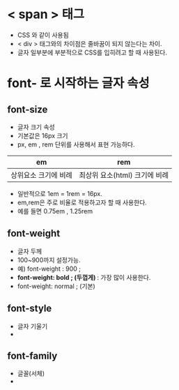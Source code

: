 # < span > 태그 
- CSS 와 같이 사용됨 
- < div > 태그와의 차이점은 줄바꿈이 되지 않는다는 차이. 
- 글자 일부분에 부분적으로 CSS를 입히려고 할 때 사용된다. 


# font- 로 시작하는 글자 속성

## font-size 
- 글자 크기 속성 
- 기본값은 16px 크기 
- px, em , rem 단위를 사용해서 표현 가능하다. 

| em | rem |
|----|------|
|상위요소 크기에 비례 | 최상위 요소(html) 크기에 비례 |

- 일반적으로 1em = 1rem = 16px. 
- em,rem은 주로 비율로 적용하고자 할 때 사용한다. 
- 예를 들면 0.75em , 1.25rem 


## font-weight 
- 글자 두께 
- 100~900까지 설정가능. 
- 예) font-weight : 900 ; 
- <b> font-weight: bold ;  (두껍게) </b> : 가장 많이 사용한다. 
- font-weight: normal ; (기본)

## font-style 
- 글자 기울기 
- 

## font-family 
- 글꼴(서체)
- 
